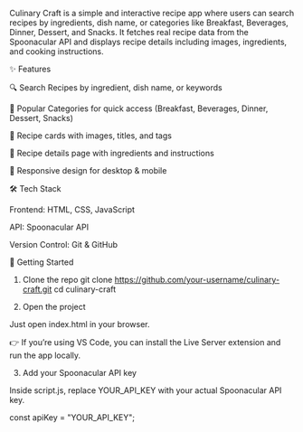 Culinary Craft is a simple and interactive recipe app where users can search recipes by ingredients, dish name, or categories like Breakfast, Beverages, Dinner, Dessert, and Snacks. It fetches real recipe data from the Spoonacular API and displays recipe details including images, ingredients, and cooking instructions.

✨ Features

🔍 Search Recipes by ingredient, dish name, or keywords

📂 Popular Categories for quick access (Breakfast, Beverages, Dinner, Dessert, Snacks)

📸 Recipe cards with images, titles, and tags

📖 Recipe details page with ingredients and instructions

📱 Responsive design for desktop & mobile

🛠️ Tech Stack

Frontend: HTML, CSS, JavaScript

API: Spoonacular API

Version Control: Git & GitHub

🚀 Getting Started
1. Clone the repo
git clone https://github.com/your-username/culinary-craft.git
cd culinary-craft

2. Open the project

Just open index.html in your browser.

👉 If you’re using VS Code, you can install the Live Server extension and run the app locally.

3. Add your Spoonacular API key

Inside script.js, replace YOUR_API_KEY with your actual Spoonacular API key.

const apiKey = "YOUR_API_KEY";
